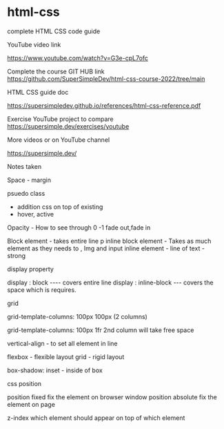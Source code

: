 # html-css
complete HTML CSS code guide


YouTube video link

https://www.youtube.com/watch?v=G3e-cpL7ofc

Complete the course GIT HUB link 
https://github.com/SuperSimpleDev/html-css-course-2022/tree/main

HTML CSS guide doc 

https://supersimpledev.github.io/references/html-css-reference.pdf



Exercise YouTube project to compare 
https://supersimple.dev/exercises/youtube

More videos or on YouTube channel 

https://supersimple.dev/ 


Notes taken 

Space - margin 
	
psuedo class 
 - addition css on top of existing 
 - hover, active 
 
Opacity - How to see through 0 -1 
fade out,fade in

Block element - takes entire line p
inline block element - Takes as much element as they needs to , Img and input
inline element - line of text - strong

display property 

display : block ---- covers entire line 
display : inline-block --- covers the space which is requires.

grid

grid-template-columns: 100px 100px  (2 columns)

grid-template-columns: 100px 1fr  2nd column will take free space



vertical-align - to set all element in line 

flexbox  - flexible layout 
grid - rigid layout

box-shadow: inset - inside of box 

css position 

position fixed fix the element on browser window 
position absolute fix the element on page

z-index which element should appear on top of which element 
